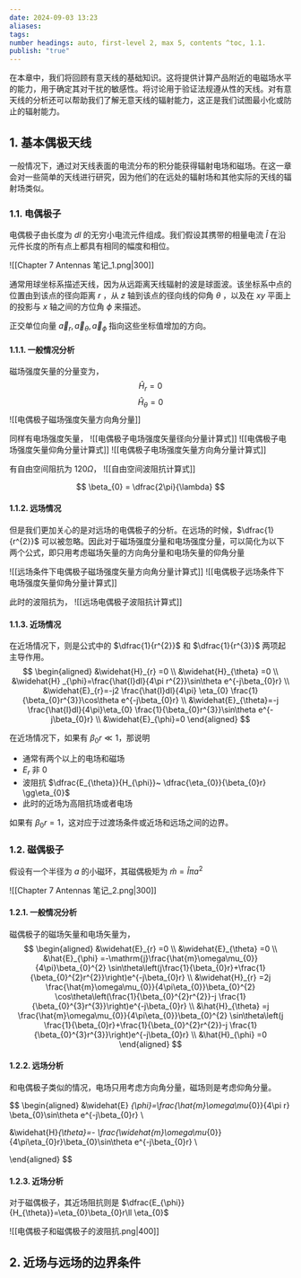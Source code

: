 ```yaml
---
date: 2024-09-03 13:23
aliases: 
tags: 
number headings: auto, first-level 2, max 5, contents ^toc, 1.1.
publish: "true"
---
```

在本章中，我们将回顾有意天线的基础知识。这将提供计算产品附近的电磁场水平的能力，用于确定其对干扰的敏感性。将讨论用于验证法规遵从性的天线。对有意天线的分析还可以帮助我们了解无意天线的辐射能力，这正是我们试图最小化或防止的辐射能力。

## 1. 基本偶极天线

一般情况下，通过对天线表面的电流分布的积分能获得辐射电场和磁场。在这一章会对一些简单的天线进行研究，因为他们的在远处的辐射场和其他实际的天线的辐射场类似。

### 1.1. 电偶极子

电偶极子由长度为 $dl$ 的无穷小电流元件组成。我们假设其携带的相量电流 $\hat{I}$ 在沿元件长度的所有点上都具有相同的幅度和相位。

![[Chapter 7 Antennas 笔记_1.png|300]]

通常用球坐标系描述天线，因为从远距离天线辐射的波是球面波。该坐标系中点的位置由到该点的径向距离 $r$ ，从 $z$ 轴到该点的径向线的仰角 $\theta$ ，以及在 $xy$ 平面上的投影与 $x$ 轴之间的方位角 $\phi$ 来描述。

正交单位向量 $\vec{a}_{r},\vec{a}_{\theta},\vec{a}_{\phi}$ 指向这些坐标值增加的方向。

#### 1.1.1. 一般情况分析

磁场强度矢量的分量变为，
$$
\hat{H}_{r} = 0
$$
$$
\hat{H}_{\theta} = 0
$$
![[电偶极子磁场强度矢量方向角分量]]

同样有电场强度矢量，
![[电偶极子电场强度矢量径向分量计算式]]
![[电偶极子电场强度矢量仰角分量计算式]]
![[电偶极子电场强度矢量方向角分量计算式]]

有自由空间阻抗为 $120\Omega$，
![[自由空间波阻抗计算式]]

$$
\beta_{0} = \dfrac{2\pi}{\lambda}
$$

#### 1.1.2. 远场情况

但是我们更加关心的是对远场的电偶极子的分析。在远场的时候，$\dfrac{1}{r^{2}}$ 可以被忽略。因此对于磁场强度分量和电场强度分量，可以简化为以下两个公式，即只用考虑磁场矢量的方向角分量和电场矢量的仰角分量

![[远场条件下电偶极子磁场强度矢量方向角分量计算式]]
![[电偶极子远场条件下电场强度矢量仰角分量计算式]]

此时的波阻抗为，
![[远场电偶极子波阻抗计算式]]

#### 1.1.3. 近场情况

在近场情况下，则是公式中的 $\dfrac{1}{r^{2}}$ 和 $\dfrac{1}{r^{3}}$ 两项起主导作用。
$$
\begin{aligned}
&\widehat{H}_{r} =0 \\
&\widehat{H}_{\theta} =0 \\
&\widehat{H} _{\phi}=\frac{\hat{I}dl}{4\pi r^{2}}\sin\theta e^{-j\beta_{0}r} \\
&\widehat{E}_{r}=-j2 \frac{\hat{I}dl}{4\pi} \eta_{0} \frac{1}{\beta_{0}r^{3}}\cos\theta e^{-j\beta_{0}r} \\
&\widehat{E}_{\theta}=-j \frac{\hat{I}dl}{4\pi}\eta_{0} \frac{1}{\beta_{0}r^{3}}\sin\theta e^{-j\beta_{0}r} \\
&\widehat{E}_{\phi}=0
\end{aligned}
$$

在近场情况下，如果有 $\beta_{0}r\ll 1$，那说明
- 通常有两个以上的电场和磁场
- $E_{r}$ 非 0
- 波阻抗 $\dfrac{E_{\theta}}{H_{\phi}}~ \dfrac{\eta_{0}}{\beta_{0}r} \gg\eta_{0}$
- 此时的近场为高阻抗场或者电场

如果有 $\beta_{0}r= 1$，这对应于过渡场条件或近场和远场之间的边界。

### 1.2. 磁偶极子

假设有一个半径为 $a$ 的小磁环，其磁偶极矩为 $\hat{m}=\hat{I}\pi a^{2}$

![[Chapter 7 Antennas 笔记_2.png|300]]

#### 1.2.1. 一般情况分析

磁偶极子的磁场矢量和电场矢量为，
$$
\begin{aligned}
&\widehat{E}_{r} =0 \\
&\widehat{E}_{\theta} =0 \\
&\hat{E}_{\phi} =-\mathrm{j}\frac{\hat{m}\omega\mu_{0}}{4\pi}\beta_{0}^{2} \sin\theta\left(j\frac{1}{\beta_{0}r}+\frac{1}{\beta_{0}^{2}r^{2}}\right)e^{-j\beta_{0}r} \\
&\widehat{H}_{r} =2j \frac{\hat{m}\omega\mu_{0}}{4\pi\eta_{0}}\beta_{0}^{2} \cos\theta\left(\frac{1}{\beta_{0}^{2}r^{2}}-j \frac{1}{\beta_{0}^{3}r^{3}}\right)e^{-j\beta_{0}r} \\
&\hat{H}_{\theta} =j \frac{\hat{m}\omega\mu_{0}}{4\pi\eta_{0}}\beta_{0}^{2} \sin\theta\left(j \frac{1}{\beta_{0}r}+\frac{1}{\beta_{0}^{2}r^{2}}-j \frac{1}{\beta_{0}^{3}r^{3}}\right)e^{-j\beta_{0}r} \\
&\hat{H}_{\phi} =0 
\end{aligned}
$$

#### 1.2.2. 远场分析

和电偶极子类似的情况，电场只用考虑方向角分量，磁场则是考虑仰角分量。

$$
\begin{aligned}
&\widehat{E} _{\phi}=\frac{\hat{m}\omega\mu_{0}}{4\pi r} \beta_{0}\sin\theta e^{-j\beta_{0}r} \\

&\widehat{H}_{\theta}=- \frac{\widehat{m}\omega\mu_{0}}{4\pi\eta_{0}r}\beta_{0}\sin\theta e^{-j\beta_{0}r} \\

\end{aligned}
$$

#### 1.2.3. 近场分析

对于磁偶极子，其近场阻抗则是 $\dfrac{E_{\phi}}{H_{\theta}}=\eta_{0}\beta_{0}r\ll \eta_{0}$

![[电偶极子和磁偶极子的波阻抗.png|400]]

## 2. 近场与远场的边界条件

